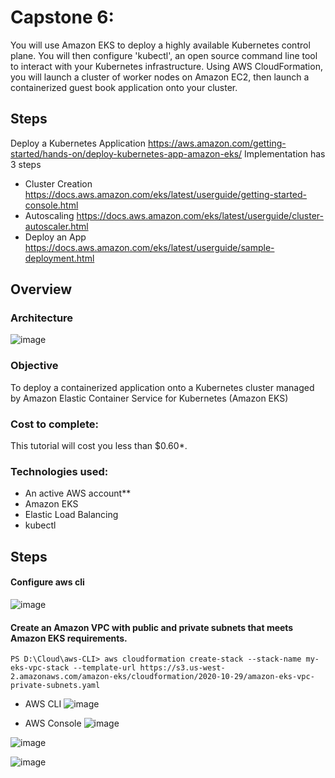 # Capstone 6:
You will use Amazon EKS to deploy a highly available Kubernetes control plane. 
You will then configure 'kubectl', an open source command line tool to interact with your Kubernetes infrastructure. 
Using AWS CloudFormation, you will launch a cluster of worker nodes on Amazon EC2, then launch a containerized guest book application onto your cluster.

## Steps
Deploy a Kubernetes Application https://aws.amazon.com/getting-started/hands-on/deploy-kubernetes-app-amazon-eks/
Implementation has 3 steps
* Cluster Creation https://docs.aws.amazon.com/eks/latest/userguide/getting-started-console.html
* Autoscaling https://docs.aws.amazon.com/eks/latest/userguide/cluster-autoscaler.html
* Deploy an App https://docs.aws.amazon.com/eks/latest/userguide/sample-deployment.html


## Overview 
### Architecture
![image](https://user-images.githubusercontent.com/4485129/114260255-5492b180-99f1-11eb-8eb5-6c1255e81a39.png)

### Objective 
To deploy a containerized application onto a Kubernetes cluster managed by Amazon Elastic Container Service for Kubernetes (Amazon EKS)

### Cost to complete:  
This tutorial will cost you less than $0.60*.
 
### Technologies used:
* An active AWS account**
* Amazon EKS
* Elastic Load Balancing
* kubectl


## Steps 
#### Configure aws cli
![image](https://user-images.githubusercontent.com/4485129/114265058-4900b400-9a0c-11eb-816f-867658d3dfe0.png)

#### Create an Amazon VPC with public and private subnets that meets Amazon EKS requirements.
```
PS D:\Cloud\aws-CLI> aws cloudformation create-stack --stack-name my-eks-vpc-stack --template-url https://s3.us-west-2.amazonaws.com/amazon-eks/cloudformation/2020-10-29/amazon-eks-vpc-private-subnets.yaml
```

* AWS CLI
![image](https://user-images.githubusercontent.com/4485129/114265225-45b9f800-9a0d-11eb-8fb2-b7ca5df8205b.png)

* AWS Console 
![image](https://user-images.githubusercontent.com/4485129/114265268-78fc8700-9a0d-11eb-8e39-6cb541499b49.png)

![image](https://user-images.githubusercontent.com/4485129/114265283-97fb1900-9a0d-11eb-9d08-e7bfe7c6fe3f.png)



![image](https://user-images.githubusercontent.com/4485129/114264978-bfe97d00-9a0b-11eb-99e4-1f67b259a9a2.png)
